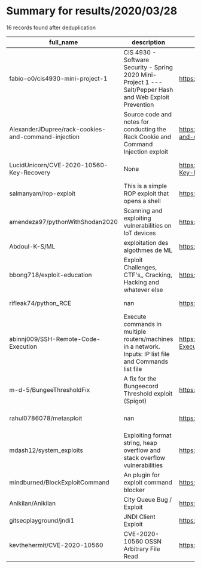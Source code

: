 
# Summary for results/2020/03/28
    
16 records found after deduplication

| full_name | description | html_url | matched_list | matched_count | pushed_at | size | stargazers_count | language | forks_count | vul_ids |
|-----------------------------------------------------|-----------------------------------------------------------------------------------------------------------|------------------------------------------------------------------------|----------------------------------|-----------------|---------------------------|--------|--------------------|------------------|---------------|--------------------|
| fabio-o0/cis4930-mini-project-1 | CIS 4930 - Software Security - Spring 2020 Mini-Project 1 --- Salt/Pepper Hash and Web Exploit Prevention | https://github.com/fabio-o0/cis4930-mini-project-1 | ['exploit'] | 1 | 2020-03-28 02:29:51+00:00 | 59236 | 0 | JavaScript | 0 | [] |
| AlexanderJDupree/rack-cookies-and-command-injection | Source code and notes for conducting the Rack Cookie and Command Injection exploit | https://github.com/AlexanderJDupree/rack-cookies-and-command-injection | ['command injection', 'exploit'] | 2 | 2020-03-28 18:11:22+00:00 | 1542 | 0 | Python | 0 | [] |
| LucidUnicorn/CVE-2020-10560-Key-Recovery | None | https://github.com/LucidUnicorn/CVE-2020-10560-Key-Recovery | ['cve-2'] | 1 | 2020-03-28 23:37:03+00:00 | 134 | 3 | C | 0 | ['CVE-2020-10560'] |
| salmanyam/rop-exploit | This is a simple ROP exploit that opens a shell | https://github.com/salmanyam/rop-exploit | ['exploit'] | 1 | 2020-03-28 00:40:00+00:00 | 9804 | 1 | Python | 1 | [] |
| amendeza97/pythonWithShodan2020 | Scanning and exploiting vulnerabilities on IoT devices | https://github.com/amendeza97/pythonWithShodan2020 | ['exploit'] | 1 | 2020-03-28 14:45:43+00:00 | 22 | 0 | Python | 0 | [] |
| Abdoul-K-S/ML | exploitation des algothmes de ML | https://github.com/Abdoul-K-S/ML | ['exploit'] | 1 | 2020-03-28 01:58:54+00:00 | 1153 | 0 | Jupyter Notebook | 0 | [] |
| bbong718/exploit-education | Exploit Challenges, CTF's,, Cracking, Hacking and whatever else | https://github.com/bbong718/exploit-education | ['exploit'] | 1 | 2020-03-28 02:44:50+00:00 | 12 | 0 | C | 0 | [] |
| rifleak74/python_RCE | nan | https://github.com/rifleak74/python_RCE | ['rce'] | 1 | 2020-03-28 07:05:09+00:00 | 5 | 1 | Python | 0 | [] |
| abinnj009/SSH-Remote-Code-Execution | Execute commands in multiple routers/machines in a network. Inputs: IP list file and Commands list file | https://github.com/abinnj009/SSH-Remote-Code-Execution | ['remote code execution'] | 1 | 2020-03-28 00:28:15+00:00 | 16 | 0 | Python | 0 | [] |
| m-d-5/BungeeThresholdFix | A fix for the Bungeecord Threshold exploit (Spigot) | https://github.com/m-d-5/BungeeThresholdFix | ['exploit'] | 1 | 2020-03-28 02:31:23+00:00 | 1 | 0 | | 0 | [] |
| rahul0786078/metasploit | nan | https://github.com/rahul0786078/metasploit | ['metasploit module OR payload'] | 1 | 2020-03-28 03:46:40+00:00 | 0 | 0 | nan | 0 | [] |
| mdash12/system_exploits | Exploiting format string, heap overflow and stack overflow vulnerabilities | https://github.com/mdash12/system_exploits | ['exploit', 'heap overflow'] | 2 | 2020-03-28 05:45:44+00:00 | 145 | 1 | C | 1 | [] |
| mindburned/BlockExploitCommand | An plugin for exploit command blocker | https://github.com/mindburned/BlockExploitCommand | ['exploit'] | 1 | 2020-03-28 08:46:14+00:00 | 0 | 0 | | 0 | [] |
| Anikilan/Anikilan | City Queue Bug / Exploit | https://github.com/Anikilan/Anikilan | ['exploit'] | 1 | 2020-03-28 13:58:30+00:00 | 0 | 0 | | 0 | [] |
| gitsecplayground/jndi1 | JNDI Client Exploit | https://github.com/gitsecplayground/jndi1 | ['exploit'] | 1 | 2020-03-28 16:19:14+00:00 | 3378 | 0 | Java | 0 | [] |
| kevthehermit/CVE-2020-10560 | CVE-2020-10560 OSSN Arbitrary File Read | https://github.com/kevthehermit/CVE-2020-10560 | ['cve-2'] | 1 | 2020-03-28 22:48:39+00:00 | 1062 | 7 | PHP | 3 | ['CVE-2020-10560'] |
